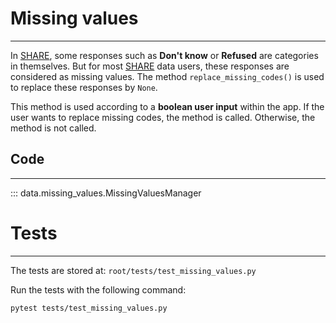 # Missing values
***

In [SHARE](https://share-eric.eu/), some responses such as **Don't know** or **Refused** are categories in themselves. But for most [SHARE](https://share-eric.eu/) data users, these responses are considered as missing values. The method `replace_missing_codes()` is used to replace these responses by `None`.

This method is used according to a **boolean user input** within the app. If the user wants to replace missing codes, the method is called. Otherwise, the method is not called.

## Code
***

::: data.missing_values.MissingValuesManager

# Tests
***

The tests are stored at: `root/tests/test_missing_values.py`

Run the tests with the following command:

```bash
pytest tests/test_missing_values.py
```
